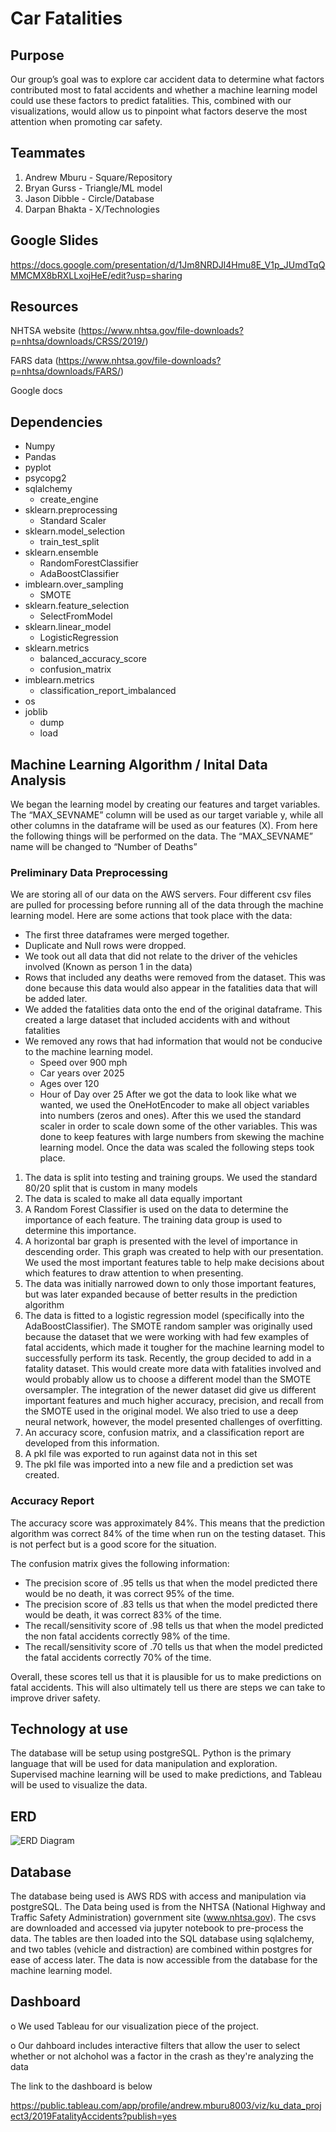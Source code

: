 # Car Fatalities
## Purpose
Our group’s goal was to explore car accident data to determine what factors contributed most to fatal accidents and whether a machine learning model could use these factors to predict fatalities.  This, combined with our visualizations, would allow us to pinpoint what factors deserve the most attention when promoting car safety. 
  
## Teammates
1. Andrew Mburu - Square/Repository
2. Bryan Gurss - Triangle/ML model  
3. Jason Dibble - Circle/Database  
4. Darpan Bhakta - X/Technologies
  
  
## Google Slides
https://docs.google.com/presentation/d/1Jm8NRDJl4Hmu8E_V1p_JUmdTqQMMCMX8bRXLLxojHeE/edit?usp=sharing


## Resources
NHTSA website (https://www.nhtsa.gov/file-downloads?p=nhtsa/downloads/CRSS/2019/)

FARS data (https://www.nhtsa.gov/file-downloads?p=nhtsa/downloads/FARS/)

Google docs

## Dependencies
- Numpy
- Pandas
- pyplot
- psycopg2
- sqlalchemy
  - create_engine 
- sklearn.preprocessing
  - Standard Scaler
- sklearn.model_selection
  - train_test_split
- sklearn.ensemble
  - RandomForestClassifier
  - AdaBoostClassifier
- imblearn.over_sampling
  - SMOTE
- sklearn.feature_selection
  - SelectFromModel
- sklearn.linear_model
  - LogisticRegression
- sklearn.metrics
  - balanced_accuracy_score
  - confusion_matrix
- imblearn.metrics
  - classification_report_imbalanced
- os
- joblib
  - dump
  - load

 ## Machine Learning Algorithm / Inital Data Analysis
We began the learning model by creating our features and target variables. The “MAX_SEVNAME” column will be used as our target variable y, while all other columns in the dataframe will be used as our features (X). From here the following things will be performed on the data.  The “MAX_SEVNAME” name will be changed to “Number of Deaths”
 
### Preliminary Data Preprocessing
We are storing all of our data on the AWS servers.  Four different csv files are pulled for processing before running all of the data through the machine learning model.  Here are some actions that took place with the data:
- The first three dataframes were merged together. 
- Duplicate and Null rows were dropped. 
- We took out all data that did not relate to the driver of the vehicles involved (Known as person 1 in the data)
- Rows that included any deaths were removed from the dataset.  This was done because this data would also appear in the fatalities data that will be added later.
- We added the fatalities data onto the end of the original dataframe.  This created a large dataset that included accidents with and without fatalities
- We removed any rows that had information that would not be conducive to the machine learning model.  
  - Speed over 900 mph
  - Car years over 2025
  - Ages over 120
  - Hour of Day over 25
After we got the data to look like what we wanted, we used the OneHotEncoder to make all object variables into numbers (zeros and ones).  After this we used the standard scaler in order to scale down some of the other variables. This was done to keep features with large numbers from skewing the machine learning model.  Once the data was scaled the following steps took place.

1. The data is split into testing and training groups.  We used the standard 80/20 split that is custom in many models
2. The data is scaled to make all data equally important
3. A Random Forest Classifier is used on the data to determine the importance of each feature. The training data group is used to determine this importance.
4. A horizontal bar graph is presented with the level of importance in descending order.  This graph was created to help with our presentation.  We used the most important features table to help make decisions about which features to draw attention to when presenting.
5. The data was initially narrowed down to only those important features, but was later expanded because of better results in the prediction algorithm
6. The data is fitted to a logistic regression model (specifically into the AdaBoostClassifier).  The SMOTE random sampler was originally used because the dataset that we were working with had few examples of fatal accidents, which made it tougher for the machine learning model to successfully perform its task.  Recently, the group decided to add in a fatality dataset.  This would create more data with fatalities involved and would probably allow us to choose a different model than the SMOTE oversampler.  The integration of the newer dataset did give us different important features and much higher accuracy, precision, and recall from the SMOTE used in the original model.  We also tried to use a deep neural network, however, the model presented challenges of overfitting.
8. An accuracy score, confusion matrix, and a classification report are developed from this information.
9. A pkl file was exported to run against data not in this set
10. The pkl file was imported into a new file and a prediction set was created.

### Accuracy Report
The accuracy score was approximately 84%.  This means that the prediction algorithm was correct 84% of the time when run on the testing dataset.  This is not perfect but is a good score for the situation.

The confusion matrix gives the following information:
- The precision score of .95 tells us that when the model predicted there would be no death, it was correct 95% of the time.
- The precision score of .83 tells us that when the model predicted there would be death, it was correct 83% of the time.
- The recall/sensitivity score of .98 tells us that when the model predicted the non fatal accidents correctly 98% of the time.
- The recall/sensitivity score of .70 tells us that when the model predicted the fatal accidents correctly 70% of the time.

Overall, these scores tell us that it is plausible for us to make predictions on fatal accidents.  This will also ultimately tell us there are steps we can take to improve driver safety.


## Technology at use
  The database will be setup using postgreSQL. Python is the primary language that will be used for data manipulation and exploration. Supervised machine learning will be used to make predictions, and Tableau will be used to visualize the data.
  
## ERD
 ![ERD Diagram](https://user-images.githubusercontent.com/40553064/133019580-46009ee0-8d99-48b4-9e23-f882a34a61cf.PNG)
 
 ## Database
The database being used is AWS RDS with access and manipulation via postgreSQL. The Data being used is from the NHTSA (National Highway and Traffic Safety Administration) government site (www.nhtsa.gov). The csvs are downloaded and accessed via jupyter notebook to pre-process the data. The tables are then loaded into the SQL database using sqlalchemy, and two tables (vehicle and distraction) are combined within postgres for ease of access later. The data is now accessible from the database for the machine learning model.


## Dashboard

o   We used Tableau for our visualization piece of the project.

o   Our dahboard includes interactive filters that allow the user to select whether or not alchohol was a factor in the crash as they're analyzing the data

The link to the dashboard is below

https://public.tableau.com/app/profile/andrew.mburu8003/viz/ku_data_project3/2019FatalityAccidents?publish=yes



